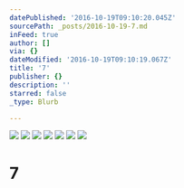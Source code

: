 ```yaml
---
datePublished: '2016-10-19T09:10:20.045Z'
sourcePath: _posts/2016-10-19-7.md
inFeed: true
author: []
via: {}
dateModified: '2016-10-19T09:10:19.067Z'
title: '7'
publisher: {}
description: ''
starred: false
_type: Blurb

---
```

![](https://the-grid-user-content.s3-us-west-2.amazonaws.com/236a53ba-aff7-42bb-b081-ccbdd32ab9be.jpg)
![](https://the-grid-user-content.s3-us-west-2.amazonaws.com/78691035-f1f3-4d0d-bbe5-6505a81ae6d3.jpg)
![](https://the-grid-user-content.s3-us-west-2.amazonaws.com/e2a09017-59cb-4e66-83dc-085cab3a07f7.jpg)
![](https://the-grid-user-content.s3-us-west-2.amazonaws.com/6a66489e-0a7d-4e76-971a-f30d056ffcf4.jpg)
![](https://the-grid-user-content.s3-us-west-2.amazonaws.com/0b67bdf3-2ad9-48ce-a055-695be257257d.jpg)
![](https://the-grid-user-content.s3-us-west-2.amazonaws.com/b127e058-b8b4-4158-a9a2-9d87f0fbf11b.jpg)
![](https://the-grid-user-content.s3-us-west-2.amazonaws.com/ddaa8a23-ba79-4e85-afbb-04bb1ee4ec6b.jpg)

# 7